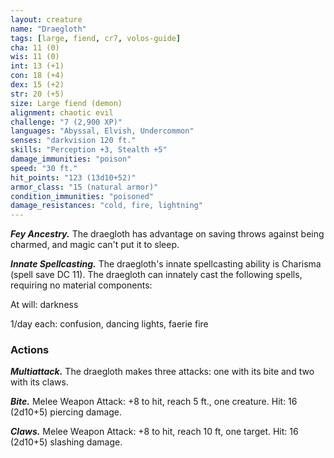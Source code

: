 ```yaml
---
layout: creature
name: "Draegloth"
tags: [large, fiend, cr7, volos-guide]
cha: 11 (0)
wis: 11 (0)
int: 13 (+1)
con: 18 (+4)
dex: 15 (+2)
str: 20 (+5)
size: Large fiend (demon)
alignment: chaotic evil
challenge: "7 (2,900 XP)"
languages: "Abyssal, Elvish, Undercommon"
senses: "darkvision 120 ft."
skills: "Perception +3, Stealth +5"
damage_immunities: "poison"
speed: "30 ft."
hit_points: "123 (13d10+52)"
armor_class: "15 (natural armor)"
condition_immunities: "poisoned"
damage_resistances: "cold, fire, lightning"
---
```


***Fey Ancestry.*** The draegloth has advantage on saving throws against being charmed, and magic can't put it to sleep.

***Innate Spellcasting.*** The draegloth's innate spellcasting ability is Charisma (spell save DC 11). The draegloth can innately cast the following spells, requiring no material components:

At will: darkness

1/day each: confusion, dancing lights, faerie fire

### Actions

***Multiattack.*** The draegloth makes three attacks: one with its bite and two with its claws.

***Bite.*** Melee Weapon Attack: +8 to hit, reach 5 ft., one creature. Hit: 16 (2d10+5) piercing damage.

***Claws.*** Melee Weapon Attack: +8 to hit, reach 10 ft, one target. Hit: 16 (2d10+5) slashing damage.
